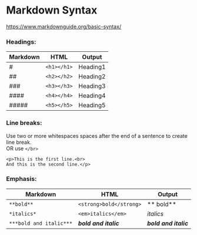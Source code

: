 # Markdown Syntax

https://www.markdownguide.org/basic-syntax/


### Headings:

| Markdown | HTML| Output |
|---|---|---|
| # | `<h1></h1>` | Heading1 |
| ## | `<h2></h2>` | Heading2 |
| ### | `<h3></h3>`  | Heading3 |
| #### | `<h4></h4>`  | Heading4 |
| ##### | `<h5></h5>` | Heading5 |



### Line breaks:

Use two or more whitespaces spaces after the end of a sentence to create line break.  
OR use `</br>`

```
<p>This is the first line.<br>  
And this is the second line.</p>
```


### Emphasis:

| Markdown | HTML| Output |
|---|---|---|
| `**bold**` | `<strong>bold</strong>` |** bold** |
| `*italics*` | `<em>italics</em>` | *italics* |
| `***bold and italic***`| <em><strong>bold and italic</strong></em> |***bold and italic***